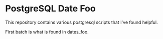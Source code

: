 # PostgreSQL Date Foo

This repository contains various postgresql scripts that I've found helpful.

First batch is what is found in dates_foo.